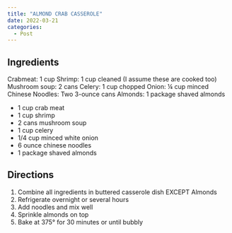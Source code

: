 ```yaml
---
title: "ALMOND CRAB CASSEROLE"
date: 2022-03-21
categories:
  - Post
---
```


## Ingredients
Crabmeat:  1 cup
Shrimp: 1 cup cleaned (I assume these are cooked too)
Mushroom soup:  2 cans
Celery:  1 cup chopped
Onion:  ¼ cup minced
Chinese Noodles:  Two 3-ounce cans
Almonds:  1 package shaved almonds
* 1 cup crab meat
* 1 cup shrimp
* 2 cans mushroom soup
* 1 cup celery
* 1/4 cup minced white onion
* 6 ounce chinese noodles
* 1 package shaved almonds

## Directions
1. Combine all ingredients in buttered casserole dish EXCEPT Almonds
2. Refrigerate overnight or several hours
3. Add noodles and mix well
4. Sprinkle almonds on top
5. Bake at 375° for 30 minutes or until bubbly

